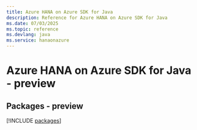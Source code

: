 ```yaml
---
title: Azure HANA on Azure SDK for Java
description: Reference for Azure HANA on Azure SDK for Java
ms.date: 07/03/2025
ms.topic: reference
ms.devlang: java
ms.service: hanaonazure
---
```

# Azure HANA on Azure SDK for Java - preview
## Packages - preview
[!INCLUDE [packages](hana-on-azure-index.md)]